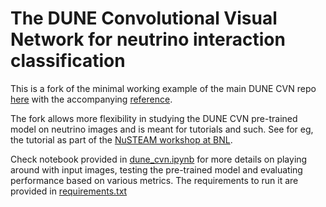 # The DUNE Convolutional Visual Network for neutrino interaction classification

This is a fork of the minimal working example of the main DUNE CVN repo [here](https://github.com/DUNE/dune-cvn) with the accompanying [reference](https://link.aps.org/doi/10.1103/PhysRevD.102.092003).   
  
The fork allows more flexibility in studying the DUNE CVN pre-trained model on neutrino images and is meant for tutorials and such. See for eg, the tutorial as part of the [NuSTEAM workshop at BNL](https://indico.bnl.gov/event/19789/contributions/77277/attachments/48572/82580/7_13_23_nusteam.pdf).    
  
Check notebook provided in [dune_cvn.ipynb](dune_cvn.ipynb) for more details on playing around with input images, testing the pre-trained model and evaluating performance based on various metrics. The requirements to run it are provided in [requirements.txt](requirements.txt)

 
